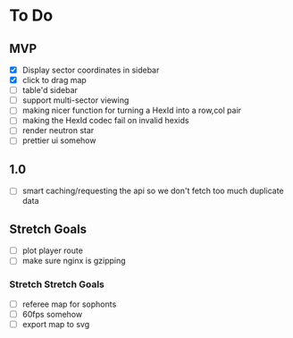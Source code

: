 # To Do

## MVP
* [x] Display sector coordinates in sidebar
* [X] click to drag map
* [ ] table'd sidebar
* [ ] support multi-sector viewing
* [ ] making nicer function for turning a HexId into a row,col pair
* [ ] making the HexId codec fail on invalid hexids
* [ ] render neutron star
* [ ] prettier ui somehow

## 1.0
* [ ] smart caching/requesting the api so we don't fetch too much duplicate data

## Stretch Goals
* [ ] plot player route
* [ ] make sure nginx is gzipping

### Stretch Stretch Goals

* [ ] referee map for sophonts
* [ ] 60fps somehow
* [ ] export map to svg
